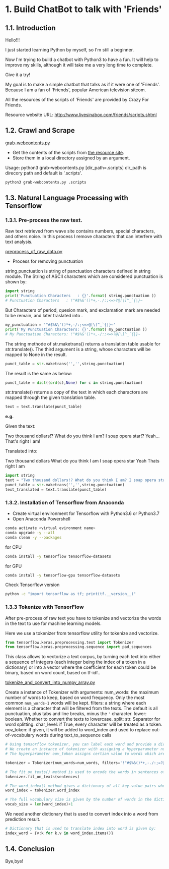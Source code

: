 # 1. Build ChatBot to talk with 'Friends'


## 1.1. Introduction 


Hello!!!


I just started learning Python by myself, so I'm still a beginner.


Now I'm trying to build a chatbot with Python3 to have a fun. 
It will help to improve my skills, although it will take me a very long time to complete.


Give it a try!


My goal is to make a simple chatbot that talks as if it were one of 'Friends'. 
Because I am a fan of 'Friends', popular American television sitcom.


All the resources of the scripts of 'Friends' are provided by Crazy For Friends.

Resource website URL: http://www.livesinabox.com/friends/scripts.shtml


## 1.2. Crawl and Scrape

[grab-webcontents.py](grab-webcontents.py)
- Get the contents of the scripts from [the resource site](http://www.livesinabox.com/friends/scripts.shtml). 
- Store them in a local directory assigned by an argument.
 

Usage: python3 grab-webcontents.py [dir_path=.scripts] 
dir_path is direcory path and default is '.scripts'.


```bash
python3 grab-webcontents.py .scripts
```



## 1.3. Natural Language Processing with Tensorflow


### 1.3.1. Pre-process the raw text.
Raw text retrieved from wave site contains numbers, special characters, and others noise. In this process I remove characters that can interfere with text analysis.

[preprocess_of_raw_data.py](preprocess_of_raw_data.py)

- Process for removing punctuation

string.punctuation is string of panctuation characters defined in string module.
The String of ASCII characters which are considered punctuation is shown by:
      
```python
import string
print('Punctuation Characters   : {}'.format( string.punctuation ))
# Punctuation Characters   : !"#$%&'()*+,-./:;<=>?@[\]^_`{|}~
```


  But Characters of period, quesion mark, and exclamation mark are needed to be remain, and later traslated into <EOS>.

```python
my_punctuation = '"#$%&\'()*+,-/:;<=>@[\]^_`{|}~'
print('My Punctuation Characters: {}'.format( my_punctuation ))
# My Punctuation Characters: !"#$%&'()*+,-/:;<=>?@[\]^_`{|}~
```


  The string methode of str.maketrans() returns a translation table usable for str.translate().
  The third argument is a string, whose characters will be mapped to None in the result.

```python
punct_table = str.maketrans('','',string.punctuation)
```


  The result is the same as below:

```python
punct_table = dict((ord(c),None) for c in string.punctuation)
```
  str.translate() returns a copy of the text in which each charactors are mapped through the given translation table.

```python
text = text.translate(punct_table)
```

  **e.g.**

  Given the text:

  Two thousand dollars!? What do you think I am? I soap opera star!? Yeah... That's right I am!
  
  Translated into:

  Two thousand dollars What do you think I am I soap opera star Yeah Thats right I am


```python
import string
text = "Two thousand dollars!? What do you think I am? I soap opera star!? Yeah... That\'s right I am!"
punct_table = str.maketrans('','',string.punctuation)
text_translated = text.translate(punct_table)
```





### 1.3.2. Installation of Tensorflow from Anaconda
  - Create virtual environment for Tensorflow with Python3.6 or Python3.7
  - Open Anaconda Powershell

```bash
conda activate <virtual evironment name>
conda upgrade -y --all
conda clean -y --packages
```
        
for CPU
```bash
conda install -y tensorflow tensorflow-datasets
```
        
for GPU
```bash
conda install -y tensorflow-gpu tensorflow-datasets
```
        
Check Tensorflow version
```bash
python -c "import tensorflow as tf; print(tf.__version__)"
```

### 1.3.3 Tokenize with TensorFlow

After pre-process of raw text you have to tokenize and vectorize the words in the text to use for machine learning models.

Here we use a tokenizer from tensorflow utility for tokenize and vectorize.

```python
from tensorflow.keras.preprocessing.text import Tokenizer
from tensorflow.keras.preprocessing.sequence import pad_sequences
```

This class allows to vectorize a text corpus, by turning each text into either a sequence of integers (each integer being the index of a token in a dictionary) or into a vector where the coefficient for each token could be binary, based on word count, based on tf-idf..

[tokenize_and_convert_into_numpy_array.py](tokenize_and_convert_into_numpy_array.py)

Create a instance of Tokenizer with arguments:
num_words: the maximum number of words to keep, based on word frequency. Only the most common `num_words-1` words will be kept.
filters: a string where each element is a character that will be filtered from the texts. The default is all punctuation, plus tabs and line breaks, minus the `'` character.
lower: boolean. Whether to convert the texts to lowercase.
split: str. Separator for word splitting.
char_level: if True, every character will be treated as a token.
oov_token: if given, it will be added to word_index and used to replace out-of-vocabulary words during text_to_sequence calls


```python
# Using tensorflow tokenizer, you can label each word and provide a dictionary of the words being used in the sentences.
# We create an instance of tokenizer with assigning a hyperparameter num_words.
# The hyperparameter oov_token assigns certian value to words which are not seen in the corpus.

tokenizer = Tokenizer(num_words=num_words, filters='!"#$%&()*+,-./:;=?@[\\]^_`{|}~\t\n', oov_token='<OOV>',lower=False)

# The fit_on_texts() method is used to encode the words in sentences of text.
tokenizer.fit_on_texts(sentences)

# The word_index() method gives a dictionary of all key-value pairs where the key is the word in the sentence and the value is the label assigned to it.
word_index = tokenizer.word_index

# The full vocabulary size is given by the number of words in the dictionary plus one, which is the value of '0' and used to pad out of words in sequence.
vocab_size = len(word_index)+1

```

We need another dictionary that is used to convert index into a word from prediction result.
```python
# Dictionary that is used to translate index into word is given by:
index_word = {v:k for k,v in word_index.items()}
```



## 1.4. Conclusion


Bye,bye!
